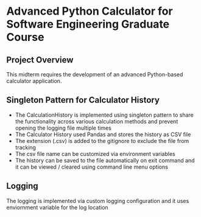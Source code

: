 # Advanced Python Calculator for Software Engineering Graduate Course

## Project Overview

This midterm requires the development of an advanced Python-based calculator application.

## Singleton Pattern for Calculator History
- The CalculationHistory is implemented using singleton pattern to share the functionality across various calculation methods and prevent opening the logging file multiple times
- The Calculator History used Pandas and stores the history as CSV file 
- The extension (.csv) is added to the gitignore to exclude the file from tracking
- The csv file name can be customized via environment variables
- The history can be saved to the file automatically on exit command and it can be viewed / cleared using command line menu options

## Logging
The logging is implemented via custom logging configuration and it uses enviornment variable for the log location

